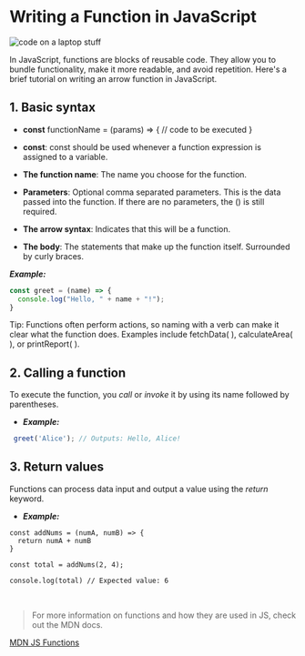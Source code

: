 
#   Writing a Function in JavaScript

![code on a laptop stuff](https://images.unsplash.com/photo-1607706009771-de8808640bcf?w=600&auto=format&fit=crop&q=60&ixlib=rb-4.0.3&ixid=M3wxMjA3fDB8MHxzZWFyY2h8M3x8amF2YXNjcmlwdHxlbnwwfHwwfHx8MA%3D%3D)

In JavaScript, functions are blocks of reusable code. They allow you to bundle functionality, make it more readable, and avoid repetition. Here's a brief tutorial on writing an arrow function in JavaScript.

## 1. Basic syntax

* **const** functionName = (params) => {
  // code to be executed
}

*   **const**: const should be used whenever a function expression is assigned to a variable.
*   **The function name**: The name you choose for the function.
*   **Parameters**: Optional comma separated parameters. This is the data passed into the function. If there are no parameters, the () is still required.
*   **The arrow syntax**: Indicates that this will be a function.
*   **The body**: The statements that make up the function itself. Surrounded by curly braces.

_**Example:**_
```js
const greet = (name) => {
  console.log("Hello, " + name + "!");
}
```

Tip: Functions often perform actions, so naming with a verb can make it clear what the function does. Examples include fetchData( ), calculateArea( ), or printReport( ). 

## 2. Calling a function

To execute the function, you *call* or *invoke* it by using its name followed by parentheses.

* _**Example:**_

```js
 greet('Alice'); // Outputs: Hello, Alice!
```

## 3. Return values

Functions can process data input and output a value using the *return* keyword.

* _**Example:**_ 
```
const addNums = (numA, numB) => {
  return numA + numB
}

const total = addNums(2, 4);

console.log(total) // Expected value: 6
```
<br>

> For more information on functions and how they are used in JS, check out the MDN docs. 

[MDN JS Functions](https://developer.mozilla.org/en-US/docs/Web/JavaScript/Guide/Functions)



